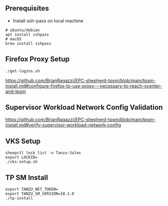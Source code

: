 ## Prerequisites
- Install ssh-pass on local machine
```
# ubuntu/debian
apt install sshpass
# macOS
brew install sshpass
```

## Firefox Proxy Setup
```
./get-logins.sh
```

https://github.com/BrianRagazzi/EPC-shepherd-tpsm/blob/main/tpsm-install.md#configure-firefox-to-use-proxy---necessary-to-reach-vcenter-and-tpsm

## Supervisor Workload Network Config Validation
https://github.com/BrianRagazzi/EPC-shepherd-tpsm/blob/main/tpsm-install.md#verify-supervisor-workload-network-config

## VKS Setup
```
sheepctl lock list -n Tanzu-Sales
export LOCKID=
./vks-setup.sh
```

## TP SM Install
```
export TANZU_NET_TOKEN=
export TANZU_SM_VERSION=10.1.0
./tp-install
```
